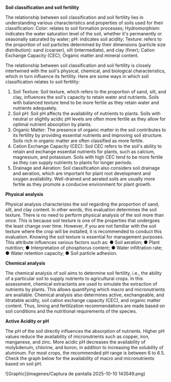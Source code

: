 **Soil classification and soil fertility**

The relationship between soil classification and soil fertility lies in understanding various characteristics and properties of soils used for their classification:
Color: relates to soil formation processes;
Hydromorphism: indicates the water saturation level of the soil, whether it's permanently or seasonally saturated by water;
pH: indicates soil acidity;
Texture: refers to the proportion of soil particles determined by their dimensions (particle size distribution): sand (coarser), silt (intermediate), and clay (finer);
Cation Exchange Capacity (CEC);
Organic matter and mineral content.

The relationship between soil classification and soil fertility is closely intertwined with the soil's physical, chemical, and biological characteristics, which in turn influence its fertility. Here are some ways in which soil classification relates to soil fertility:
1.	Soil Texture: Soil texture, which refers to the proportion of sand, silt, and clay, influences the soil's capacity to retain water and nutrients. Soils with balanced texture tend to be more fertile as they retain water and nutrients adequately.
2.	Soil pH: Soil pH affects the availability of nutrients to plants. Soils with neutral or slightly acidic pH levels are often more fertile as they allow for optimal nutrient absorption by plants.
3.	Organic Matter: The presence of organic matter in the soil contributes to its fertility by providing essential nutrients and improving soil structure. Soils rich in organic matter are often classified as more fertile.
4.	Cation Exchange Capacity (CEC): Soil CEC refers to the soil's ability to retain and exchange essential nutrients for plants, such as calcium, magnesium, and potassium. Soils with high CEC tend to be more fertile as they can supply nutrients to plants for longer periods.
5.	Drainage and Aeration: Soil classification also considers soil drainage and aeration, which are important for plant root development and oxygen availability. Well-drained and aerated soils are usually more fertile as they promote a conducive environment for plant growth.

**Physical analysis**

Physical analysis characterizes the soil regarding the proportion of sand, silt, and clay content. In other words, this evaluation determines the soil texture. There is no need to perform physical analysis of the soil more than once.
This is because soil texture is one of the properties that undergoes the least change over time. However, if you are not familiar with the soil texture where the crop will be installed, it is recommended to conduct this evaluation.
Knowing the soil texture is essential for management purposes. This attribute influences various factors such as:
●	Soil aeration;
●	Plant nutrition;
●	Interpretation of phosphorus content;
●	Water infiltration rate;
●	Water retention capacity;
●	Soil particle adhesion.

**Chemical analysis**

The chemical analysis of soil aims to determine soil fertility, i.e., the ability of a particular soil to supply nutrients to agricultural crops.
In this assessment, chemical extractants are used to simulate the extraction of nutrients by plants. This allows quantifying which macro and micronutrients are available.
Chemical analysis also determines active, exchangeable, and titratable acidity, soil cation exchange capacity (CEC), and organic matter content. Thus, liming and fertilization recommendations are made based on soil conditions and the nutritional requirements of the species.

**Active Acidity or pH**

The pH of the soil directly influences the absorption of nutrients.
Higher pH values reduce the availability of micronutrients such as copper, iron, manganese, and zinc. More acidic pH decreases the availability of molybdenum, chlorine, and boron, in addition to increasing the solubility of aluminum.
For most crops, the recommended pH range is between 6 to 6.5. Check the graph below for the availability of macro and micronutrients based on soil pH.

![Graphic](imagenes/Captura de pantalla 2025-10-10 143549.png)



